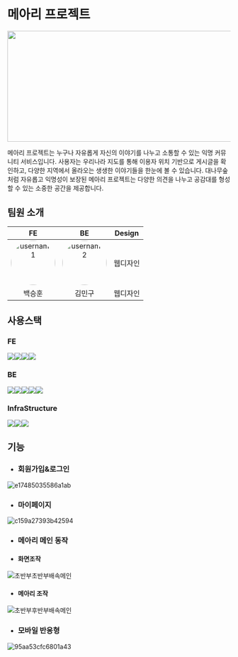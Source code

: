# 메아리 프로젝트

<img src="https://github.com/Team-Meari/Meari/assets/126738939/362c0400-e081-4df9-ab4d-06381ab3bc54" width="512" height="250"/>

메아리 프로젝트는 누구나 자유롭게 자신의 이야기를 나누고 소통할 수 있는 익명 커뮤니티 서비스입니다. 사용자는 우리나라 지도를 통해 이용자 위치 기반으로 게시글을 확인하고, 다양한 지역에서 올라오는 생생한 이야기들을 한눈에 볼 수 있습니다. 대나무숲처럼 자유롭고 익명성이 보장된 메아리 프로젝트는 다양한 의견을 나누고 공감대를 형성할 수 있는 소중한 공간을 제공합니다.

## 팀원 소개



|FE|BE|Design|
|:---:|:---:|:---:|
|<img src="https://github.com/Shbak111.png" width="100" height="100" alt="username1" style="border-radius: 50%;"/>|<img src="https://github.com/mingu0429.png" width="100" height="100" alt="username2" style="border-radius: 50%;"/>|웹디자인|
|백승훈|김민구|웹디자인|

## 사용스택
### FE
<div style="display: flex;">
  <img src="https://img.shields.io/badge/javascript-F7DF1E?style=for-the-badge&logo=javascript&logoColor=black"/>
  <img src="https://img.shields.io/badge/react.js-61DAFB?style=for-the-badge&logo=react&logoColor=black"/>
  <img src="https://img.shields.io/badge/-React%20Query-FF4154?style=for-the-badge&logo=react%20query&logoColor=white"/>
  <img src="https://img.shields.io/badge/styled--components-DB7093?style=for-the-badge&logo=styled-components&logoColor=white"/>
  
</div>

### BE

<div style="display: flex;">
  <img src="https://img.shields.io/badge/springboot-6DB33F?style=for-the-badge&logo=springboot&logoColor=white"/>
  <img src="https://img.shields.io/badge/mysql-4479A1.svg?style=for-the-badge&logo=mysql&logoColor=white"/>
  <img src="https://img.shields.io/badge/Gradle-02303A.svg?style=for-the-badge&logo=Gradle&logoColor=white"/>
  <img src="https://img.shields.io/badge/java-%23ED8B00.svg?style=for-the-badge&logo=openjdk&logoColor=white"/>
  <img src="https://img.shields.io/badge/springsecurity-%236DB33F.svg?style=for-the-badge&logo=SpringSecurity&logoColor=white"/>
  
</div>

### InfraStructure

<div style="display: flex;">
  <img src="https://img.shields.io/badge/vercel-%23000000.svg?style=for-the-badge&logo=vercel&logoColor=white"/>
  <img src="https://img.shields.io/badge/amazon_ec2-%23FF9900.svg?style=for-the-badge&logo=amazon-ec2&logoColor=white"/>
  <img src="https://img.shields.io/badge/amazon_rds-527FFF.svg?style=for-the-badge&logo=amazonrds&logoColor=white"/>
</div>



## 기능

- ### 회원가입&로그인
![e17485035586a1ab](https://github.com/Team-Meari/Meari/assets/73528227/a8e518f8-7c01-4732-a7a2-8f7332fc59cb)

- ### 마이페이지
![c159a27393b42594](https://github.com/Team-Meari/Meari/assets/73528227/d2948a20-08e1-41d3-b200-e729dc8cf566)
- ### 메아리 메인 동작

- #### 화면조작
![초반부초반부배속메인](https://github.com/Team-Meari/Meari/assets/126738939/4c5597ec-b62b-4545-ac4e-4227c8bdedba)

- #### 메아리 조작
![초반부후반부배속메인](https://github.com/Team-Meari/Meari/assets/126738939/761e2a40-26da-44da-b37c-66f8463cb89a)

- ### 모바일 반응형 
![95aa53cfc6801a43](https://github.com/Team-Meari/Meari/assets/73528227/1540812f-55af-4e54-8f62-e4e37ef5b0ac)
